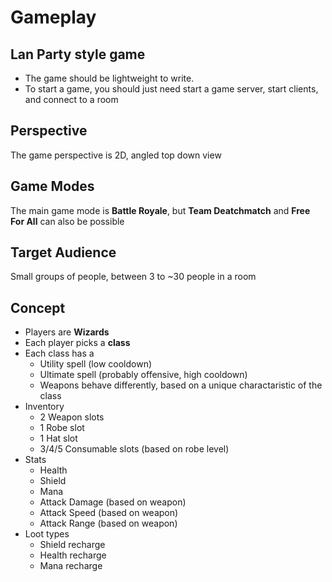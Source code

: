 Gameplay
=

Lan Party style game
-
* The game should be lightweight to write.
* To start a game, you should just need start a game server, start clients, and connect to a room

Perspective
-
The game perspective is 2D, angled top down view

Game Modes
-
The main game mode is **Battle Royale**, but **Team Deatchmatch** and **Free For All** can also be possible

Target Audience
-
Small groups of people, between 3 to ~30 people in a room

Concept
-
* Players are **Wizards**
* Each player picks a **class**
* Each class has a
  * Utility spell (low cooldown)
  * Ultimate spell (probably offensive, high cooldown)
  * Weapons behave differently, based on a unique charactaristic of the class
* Inventory
  * 2 Weapon slots
  * 1 Robe slot
  * 1 Hat slot
  * 3/4/5 Consumable slots (based on robe level)
* Stats
  * Health
  * Shield
  * Mana
  * Attack Damage (based on weapon)
  * Attack Speed (based on weapon)
  * Attack Range (based on weapon)
* Loot types
  * Shield recharge
  * Health recharge
  * Mana recharge